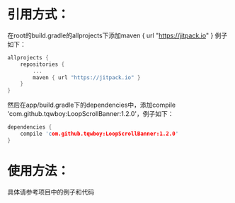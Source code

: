 引用方式：
===

在root的build.gradle的allprojects下添加maven { url "https://jitpack.io" }
例子如下：
```c
allprojects {
	repositories {
		...
		maven { url "https://jitpack.io" }
	}
}
```

然后在app/build.gradle下的dependencies中，添加compile 'com.github.tqwboy:LoopScrollBanner:1.2.0'，例子如下：
```c
dependencies {
	compile 'com.github.tqwboy:LoopScrollBanner:1.2.0'
}
```

使用方法：
===
具体请参考项目中的例子和代码
